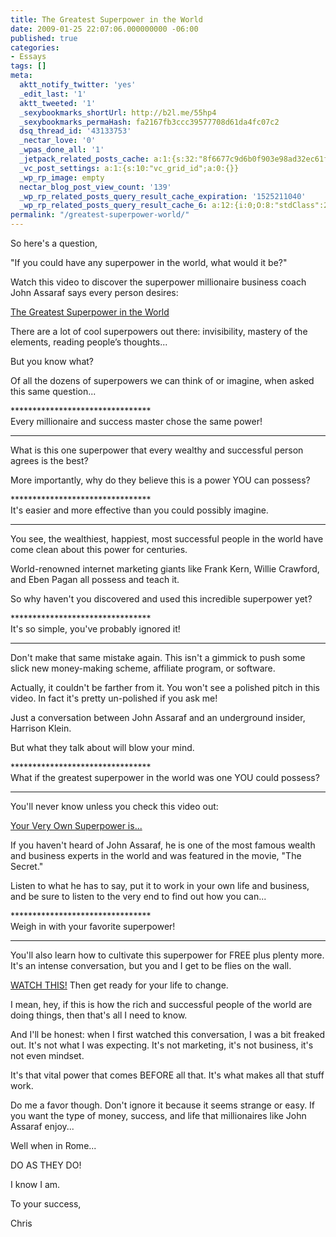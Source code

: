 ```yaml
---
title: The Greatest Superpower in the World
date: 2009-01-25 22:07:06.000000000 -06:00
published: true
categories:
- Essays
tags: []
meta:
  aktt_notify_twitter: 'yes'
  _edit_last: '1'
  aktt_tweeted: '1'
  _sexybookmarks_shortUrl: http://b2l.me/55hp4
  _sexybookmarks_permaHash: fa2167fb3ccc39577708d61da4fc07c2
  dsq_thread_id: '43133753'
  _nectar_love: '0'
  _wpas_done_all: '1'
  _jetpack_related_posts_cache: a:1:{s:32:"8f6677c9d6b0f903e98ad32ec61f8deb";a:2:{s:7:"expires";i:1477722057;s:7:"payload";a:3:{i:0;a:1:{s:2:"id";i:143;}i:1;a:1:{s:2:"id";i:425;}i:2;a:1:{s:2:"id";i:39;}}}}
  _vc_post_settings: a:1:{s:10:"vc_grid_id";a:0:{}}
  _wp_rp_image: empty
  nectar_blog_post_view_count: '139'
  _wp_rp_related_posts_query_result_cache_expiration: '1525211040'
  _wp_rp_related_posts_query_result_cache_6: a:12:{i:0;O:8:"stdClass":2:{s:7:"post_id";s:4:"3431";s:5:"score";s:16:"63.2939462868105";}i:1;O:8:"stdClass":2:{s:7:"post_id";s:3:"266";s:5:"score";s:18:"58.888276906443245";}i:2;O:8:"stdClass":2:{s:7:"post_id";s:4:"3463";s:5:"score";s:17:"56.70498966818676";}i:3;O:8:"stdClass":2:{s:7:"post_id";s:4:"3436";s:5:"score";s:17:"51.83275669653844";}i:4;O:8:"stdClass":2:{s:7:"post_id";s:4:"2078";s:5:"score";s:18:"23.816294475113892";}i:5;O:8:"stdClass":2:{s:7:"post_id";s:4:"3126";s:5:"score";s:17:"23.17654352669614";}i:6;O:8:"stdClass":2:{s:7:"post_id";s:2:"37";s:5:"score";s:18:"20.886403625716955";}i:7;O:8:"stdClass":2:{s:7:"post_id";s:4:"4954";s:5:"score";s:17:"20.72010197390518";}i:8;O:8:"stdClass":2:{s:7:"post_id";s:4:"4491";s:5:"score";s:18:"19.807728269623464";}i:9;O:8:"stdClass":2:{s:7:"post_id";s:3:"267";s:5:"score";s:18:"19.739974709563764";}i:10;O:8:"stdClass":2:{s:7:"post_id";s:4:"3540";s:5:"score";s:17:"18.04537898876418";}i:11;O:8:"stdClass":2:{s:7:"post_id";s:3:"309";s:5:"score";s:17:"18.04537898876418";}}
permalink: "/greatest-superpower-world/"
---
```

So here's a question,

"If you could have any superpower in the world, what would it be?"

Watch this video to discover the superpower millionaire business coach John Assaraf says every person desires:

<a href="http://www.TheMastersGathering.com/JohnAssaraf/?10355" rel="nofollow">The Greatest Superpower in the World</a>

There are a lot of cool superpowers out there: invisibility, mastery of the elements, reading people’s thoughts...

But you know what?

Of all the dozens of superpowers we can think of or imagine, when asked this same question...

********************************<br />
Every millionaire and success master chose the same power!<br />
********************************

What is this one superpower that every wealthy and successful person agrees is the best?

More importantly, why do they believe this is a power YOU can possess?

********************************<br />
It's easier and more effective than you could possibly imagine.<br />
********************************

You see, the wealthiest, happiest, most successful people in the world have come clean about this power for centuries.

World-renowned internet marketing giants like Frank Kern, Willie Crawford, and Eben Pagan all possess and teach it.

So why haven't you discovered and used this incredible superpower yet?

********************************<br />
It's so simple, you've probably ignored it!<br />
********************************

Don't make that same mistake again. This isn't a gimmick to push some slick new money-making scheme, affiliate program, or software.

Actually, it couldn't be farther from it. You won't see a polished pitch in this video. In fact it's pretty un-polished if you ask me!

Just a conversation between John Assaraf and an underground insider, Harrison Klein.

But what they talk about will blow your mind.

********************************<br />
What if the greatest superpower in the world was one YOU could possess?<br />
********************************

You'll never know unless you check this video out:

<a href="http://www.TheMastersGathering.com/JohnAssaraf/?10355" rel="nofollow">Your Very Own Superpower is...</a>

If you haven't heard of John Assaraf, he is one of the most famous wealth and business experts in the world and was featured in the movie, "The Secret."

Listen to what he has to say, put it to work in your own life and business, and be sure to listen to the very end to find out how you can...

********************************<br />
Weigh in with your favorite superpower!<br />
********************************

You'll also learn how to cultivate this superpower for FREE plus plenty more. It's an intense conversation, but you and I get to be flies on the wall.

<a href="http://www.TheMastersGathering.com/JohnAssaraf/?10355" rel="nofollow">WATCH THIS!</a> Then get ready for your life to change.

I mean, hey, if this is how the rich and successful people of the world are doing things, then that's all I need to know.

And I'll be honest: when I first watched this conversation, I was a bit freaked out. It's not what I was expecting. It's not marketing, it's not business, it's not even mindset.

It's that vital power that comes BEFORE all that. It's what makes all that stuff work.

Do me a favor though. Don't ignore it because it seems strange or easy. If you want the type of money, success, and life that millionaires like John Assaraf enjoy...

Well when in Rome...

DO AS THEY DO!

I know I am.

To your success,

Chris</p>
